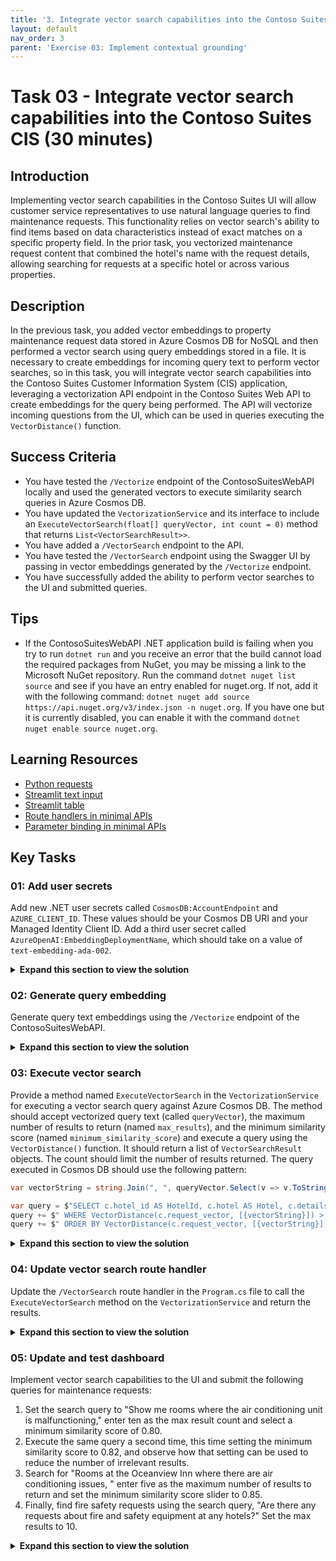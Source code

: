 ```yaml
---
title: '3. Integrate vector search capabilities into the Contoso Suites CIS'
layout: default
nav_order: 3
parent: 'Exercise 03: Implement contextual grounding'
---
```


# Task 03 - Integrate vector search capabilities into the Contoso Suites CIS (30 minutes)

## Introduction

Implementing vector search capabilities in the Contoso Suites UI will allow customer service representatives to use natural language queries to find maintenance requests. This functionality relies on vector search's ability to find items based on data characteristics instead of exact matches on a specific property field. In the prior task, you vectorized maintenance request content that combined the hotel's name with the request details, allowing searching for requests at a specific hotel or across various properties.

## Description

In the previous task, you added vector embeddings to property maintenance request data stored in Azure Cosmos DB for NoSQL and then performed a vector search using query embeddings stored in a file. It is necessary to create embeddings for incoming query text to perform vector searches, so in this task, you will integrate vector search capabilities into the Contoso Suites Customer Information System (CIS) application, leveraging a vectorization API endpoint in the Contoso Suites Web API to create embeddings for the query being performed. The API will vectorize incoming questions from the UI, which can be used in queries executing the `VectorDistance()` function.

## Success Criteria

- You have tested the `/Vectorize` endpoint of the ContosoSuitesWebAPI locally and used the generated vectors to execute similarity search queries in Azure Cosmos DB.
- You have updated the `VectorizationService` and its interface to include an `ExecuteVectorSearch(float[] queryVector, int count = 0)` method that returns `List<VectorSearchResult>>`.
- You have added a `/VectorSearch` endpoint to the API.
- You have tested the `/VectorSearch` endpoint using the Swagger UI by passing in vector embeddings generated by the `/Vectorize` endpoint.
- You have successfully added the ability to perform vector searches to the UI and submitted queries.

## Tips

- If the ContosoSuitesWebAPI .NET application build is failing when you try to run `dotnet run` and you receive an error that the build cannot load the required packages from NuGet, you may be missing a link to the Microsoft NuGet repository. Run the command `dotnet nuget list source` and see if you have an entry enabled for nuget.org. If not, add it with the following command: `dotnet nuget add source https://api.nuget.org/v3/index.json -n nuget.org`. If you have one but it is currently disabled, you can enable it with the command `dotnet nuget enable source nuget.org`.

## Learning Resources

- [Python requests](https://requests.readthedocs.io/en/latest/user/quickstart/#make-a-request)
- [Streamlit text input](https://docs.streamlit.io/develop/api-reference/widgets/st.text_input)
- [Streamlit table](https://docs.streamlit.io/develop/api-reference/data/st.table)
- [Route handlers in minimal APIs](https://learn.microsoft.com/aspnet/core/fundamentals/minimal-apis/route-handlers?view=aspnetcore-8.0)
- [Parameter binding in minimal APIs](https://learn.microsoft.com/aspnet/core/fundamentals/minimal-apis/parameter-binding?view=aspnetcore-8.0)

## Key Tasks

### 01: Add user secrets

Add new .NET user secrets called `CosmosDB:AccountEndpoint` and `AZURE_CLIENT_ID`. These values should be your Cosmos DB URI and your Managed Identity Client ID. Add a third user secret called `AzureOpenAI:EmbeddingDeploymentName`, which should take on a value of `text-embedding-ada-002`.

<details markdown="block">
<summary><strong>Expand this section to view the solution</strong></summary>

To add the user secrets, run the following command:

  ```sh
  dotnet user-secrets set "CosmosDB:AccountEndpoint" "{YOUR_COSMOSDB_URI}"
  dotnet user-secrets set "AZURE_CLIENT_ID" "{YOUR_CLIENT_ID_FROM_RESOURCE_GROUP}"
  dotnet user-secrets set "CosmosDB:DatabaseName" "ContosoSuites"
  dotnet user-secrets set "CosmosDB:MaintenanceRequestsContainerName" "MaintenanceRequests"
  dotnet user-secrets set "AzureOpenAI:EmbeddingDeploymentName" "text-embedding-ada-002"
  dotnet user-secrets set "AzureOpenAI:Endpoint" "your-azure-openai-endpoint"
  dotnet user-secrets set "AzureOpenAI:ApiKey" "your-azure-openai-key"
  ```

</details>

### 02: Generate query embedding

Generate query text embeddings using the `/Vectorize` endpoint of the ContosoSuitesWebAPI.

<details markdown="block">
<summary><strong>Expand this section to view the solution</strong></summary>

The steps to generate vector embeddings for query text using the ContosoSuitesWebAPI's `/Vectorize` endpoint are as follows:

1. In Visual Studio Code, open a new terminal window and change the directory to `src\ContotoSuitesWebAPI`.
2. At the terminal prompt, enter the following command to run the API locally:

    ```bash
    dotnet run
    ```

3. Once the API has started, as indicated by output in the terminal stating `Now listening on: http://localhost:5292`, open a web browser and navigate to the [Swagger UI page for the API](http://localhost:5292/swagger/).

    {: .note }
    > If you are using a GitHub Codespaces instance, open the website in a browser and navigate to the **/swagger** URL.

4. Expand the `/Vectorize` endpoint block on the Swagger UI page.

    ![The Swagger UI page is displayed with the expand button for the Vectorize endpoint highlighted.](../../media/Solution/0303-web-api-swagger-ui.png)

5. Within the `/Vectorize` block, select **Try it out**.

    ![The try it out button is highlighted for the Vectorize endpoint.](../../media/Solution/0303-web-api-swagger-vectorize-try-it-out.png)

6. Enter the query "rooms where the air conditioning is not working" into the **text** box, then select **Execute**.

    ![In the Vectorize block, the text block is highlighted with the query text above entered and the execute button is highlighted.](../../media/Solution/0303-web-api-swagger-vectorize-execute.png)

7. Observe the **Response body** returned. The response contains an array of floating point values representing the query text. This array contains 1536 dimensions.
8. Copy the entire response body, including the opening and closing square brackets.

    ![The Response body block for the vectorization request is highlighted.](../../media/Solution/0303-web-api-swagger-vectorize-response-body.png)

9. In the [Azure portal](https://portal.azure.com), navigate to your Cosmos DB resource and select **Data Explorer** in the left-hand menu.
10. In the Data Explorer, expand the **ContosoSuites** database and the **MaintenanceRequests** container, then select **Items**.
11. On the toolbar, select **New SQL Query**.
12. In the new query window, paste in the following query:

    ```sql
    SELECT c.hotel, c.details, VectorDistance(c.request_vector, <QUERY_VECTOR>) AS SimilarityScore
    FROM c
    ```

13. Replace the `<QUERY_VECTOR>` token in the query with the vector output you copied from the API response body.
14. Select **Execute Query** on the toolbar and observe the output in the **Results** panel.
15. In Visual Studio Code, stop the API project by selecting the terminal window where it is running and pressing CTRL+C.

</details>

### 03: Execute vector search

Provide a method named `ExecuteVectorSearch` in the `VectorizationService` for executing a vector search query against Azure Cosmos DB. The method should accept vectorized query text (called `queryVector`), the maximum number of results to return (named `max_results`), and the minimum similarity score (named `minimum_similarity_score`) and execute a query using the `VectorDistance()` function. It should return a list of `VectorSearchResult` objects. The count should limit the number of results returned. The query executed in Cosmos DB should use the following pattern:

```csharp
var vectorString = string.Join(", ", queryVector.Select(v => v.ToString(CultureInfo.InvariantCulture)).ToArray());

var query = $"SELECT c.hotel_id AS HotelId, c.hotel AS Hotel, c.details AS Details, c.source AS Source, VectorDistance(c.request_vector, [{vectorString}]) AS SimilarityScore FROM c";
query += $" WHERE VectorDistance(c.request_vector, [{vectorString}]) > {minimum_similarity_score.ToString(CultureInfo.InvariantCulture)}";
query += $" ORDER BY VectorDistance(c.request_vector, [{vectorString}])";
```

<details markdown="block">
<summary><strong>Expand this section to view the solution</strong></summary>

To provide a method in the `VectorizationService` and an API endpoint for executing a vector search query against Azure Cosmos DB:

1. In Visual Studio Code, open the `IVectorizationService.cs` file in the `src\ContosoSuitesWebAPI` folder and complete `Exercise 3 Task 3 TODO #1` by uncommenting the interface definition for the `ExecuteVectorSearch` method.
2. Next, open the `VectorizationService.cs` file in the `src\ContosoSuitesWebAPI` folder and complete `Exercise 3 Task 3 TODO #2` by uncommenting the method definition for the `ExecuteVectorSearch` method.

</details>

### 04: Update vector search route handler

Update the `/VectorSearch` route handler in the `Program.cs` file to call the `ExecuteVectorSearch` method on the `VectorizationService` and return the results.

<details markdown="block">
<summary><strong>Expand this section to view the solution</strong></summary>

To complete the code for the exposing `/VectorSearch` endpoint on the API:

1. Open the `Program.cs` file in the `src\ContosoSuitesWebAPI` folder, locate the `app.MapPost("/VectorSearch"...)` route handler, and complete `Exercise 3 Task 3 TODO #3` by writing code to call the `ExecuteVectorSearch` method on the `VectorizationService` and returning the results. The body of the route handler should contain the following or similar code:

    ```csharp
    var results = await vectorizationService.ExecuteVectorSearch(queryVector, max_results, minimum_similarity_score);
    return results;
    ```

2. Return to the terminal prompt and enter the following command again to start the API locally:

    ```bash
    dotnet run
    ```

3. Once the API has started, test the `/VectorSearch` endpoint by opening a web browser and navigating to the [Swagger UI page for the API](http://localhost:5292/swagger/).
4. On the Swagger UI page, use the `/Vectorize` endpoint to generate embeddings for the query text "rooms where the air conditioning is not working", as you did previously.
5. Copy the entire response body, including the opening and closing square brackets.
6. Expand the `/VectorSearch` endpoint block and select **Try it out**.
7. Enter "5" into the `max_results` parameter box.
8. Enter "0.5" into the `minimum_similarity_score` parameter box.
9. Paste the vector embeddings you copied from the output of the `/Vectorize` endpoint into the `Request body` block, and select **Execute**.

    ![The inputs into the max_results, minimum_similarity_score, and request body boxes are highlighted in the VectorSearch block, and the Execute button is highlighted.](../../media/Solution/0303-web-api-swagger-vector-search-execute.png)

10. Ensure the response body contains a collection of `VectorSearchResult` objects. The output should look similar to the following:

    ```json
    [
      {
        "hotelId": 13,
        "hotel": "Seaside Luxury Resort",
        "details": "Guest in room 220 reported that the air conditioning is not cooling properly.",
        "source": "customer",
        "similarityScore": 0.8718685
      },
      {
        "hotelId": 1,
        "hotel": "Oceanview Inn",
        "details": "The air conditioning (A/C) unit in room 105 is malfunctioning and making a loud noise. This needs maintenance attention.",
        "source": "staff",
        "similarityScore": 0.8505241
      },
      {
        "hotelId": 1,
        "hotel": "Oceanview Inn",
        "details": "The air conditioning (A/C) unit in room 227 is malfunctioning and making a loud noise. Customer will be out of the room between 5:00 and 8:30 PM this evening. This needs immediate maintenance attention. If the issue cannot be resolved, we will need to move the customer to a new room.",
        "source": "customer",
        "similarityScore": 0.8503952
      },
      {
        "hotelId": 13,
        "hotel": "Seaside Luxury Resort",
        "details": "Reported issue with the thermostat in room 110. Maintenance needs to check the HVAC system.",
        "source": "staff",
        "similarityScore": 0.8419426
      },
      {
        "hotelId": 1,
        "hotel": "Oceanview Inn",
        "details": "Reported issue with the thermostat in room 210. Maintenance needs to check the HVAC system.",
        "source": "staff",
        "similarityScore": 0.8410596
      }
    ]
    ```

11. Leave the Web API running for the next step.

</details>

### 05: Update and test dashboard

Implement vector search capabilities to the UI and submit the following queries for maintenance requests:

1. Set the search query to "Show me rooms where the air conditioning unit is malfunctioning," enter ten as the max result count and select a  minimum similarity score of 0.80.
2. Execute the same query a second time, this time setting the minimum similarity score to 0.82, and observe how that setting can be used to reduce  the number of irrelevant results.
3. Search for "Rooms at the Oceanview Inn where there are air conditioning issues, " enter five as the maximum number of results to return and set  the minimum similarity score slider to 0.85.
4. Finally, find fire safety requests using the search query, "Are there any requests about fire and safety equipment at any hotels?" Set the max  results to 10.

<details markdown="block">
<summary><strong>Expand this section to view the solution</strong></summary>

To add vector search capabilities to the UI, open the file `src\ContosoSuitesDashboard\pages\3_Vector_Search.py`. The code will run as-is, but will not have knowledge of how to vectorize query text or perform vector searches. To support vector search capabilities, make the following changes to the Python script.

1. In the `if query:` block of the Submit button code in the `main()` function:
   1. Vectorize the search query text by completing `Exercise 3 Task 3 TODO #4`. Send the search query text to the `handle_query_vectorization()` method and set the results to a variable.
   2. Perform a vector search by completing `Exercise 3 Task 3 TODO #5`. Pass the vectorized search query, along with the desired number of results, to the `handle_vector_search()` function.
   3. Display the results in a table by completing `Exercise 3 Task 3 TODO #6`. Use the `st.table()` method and provide the JSON value from the search results.
2. The completed code for the `if st.button("Submit")` block should look like the following:

    ```python
    if st.button("Submit"):
              with st.spinner("Performing vector search..."):
                  if query:
                      # Vectorize the query text.
                      # Exercise 3 Task 3 TODO #4: Get the vectorized query text by calling handle_query_vectorization.
                      query_vector = handle_query_vectorization(query)
                      # Perform the vector search.
                      # Exercise 3 Task 3 TODO #5: Get the vector search results by calling handle_vector_search.
                      vector_search_results = handle_vector_search(query_vector, max_results, minimum_similarity_score)
                      # Display the results.
                      st.write("## Results")
                      # Exercise 3 Task 3 TODO #6: Display the results as a table.
                      st.table(vector_search_results.json())
                  else:
                      st.warning("Please enter a query.")
    ```

    {: .note }
    > Python code is sensitive to indentation and formatting, so pay close attention to indentation if copying and pasting the above code into the `3_Vector_Search.py` file.

3. Test your completed code by opening a new terminal window in Visual Studio Code, navigating to the `src\ContosoSuitesDashboard` folder, and running the following command to start the Streamlit dashboard:

    ```bash
    python -m streamlit run Index.py
    ```

4. Navigate to the **Vector Search** page using the left-hand menu in the browser windows that opens, and then submit the following queries for maintenance requests and observe the results:
   1. Set the search query to "Show me rooms where the air conditioning unit is malfunctioning," enter ten as the max result count and select a minimum similarity score of 0.80.
   2. Execute the same query a second time, this time setting the minimum similarity score to 0.82, and observe how that setting can be used to reduce the number of irrelevant results.
   3. Search for "Rooms at the Oceanview Inn where there are air conditioning issues, " enter five as the maximum number of results to return and set the minimum similarity score slider to 0.85.
   4. Find fire safety requests using the search query, "Are there any requests about fire and safety equipment at any hotels?" Set the max results to 10.

</details>
